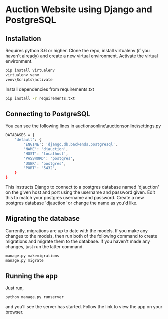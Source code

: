 # Auction Website using Django and PostgreSQL

## Installation

Requires python 3.6 or higher. Clone the repo, install virtualenv (if you haven't already) and create a new virtual environment. Activate the virtual environment.

```bash
pip install virtualenv
virtualenv venv
venv\Scripts\activate
```

Install dependencies from requirements.txt

```bash
pip install -r requirements.txt
```

## Connecting to PostgreSQL

You can see the following lines in auctionsonline\auctionsonline\settings.py

```bash
DATABASES = {
    'default': {
        'ENGINE': 'django.db.backends.postgresql',
        'NAME': 'djauction',
        'HOST': 'localhost',
        'PASSWORD': 'postgres',
        'USER': 'postgres',
        'PORT': '5432',
    }
}
```

This instructs Django to connect to a postgres database named 'djauction' on the given host and port using the username and password given. Edit this to match your postgres username and password. Create a new postgres database 'djauction' or change the name as you'd like.

## Migrating the database

Currently, migrations are up to date with the models. If you make any changes to the models, then run both of the following command to create migrations and migrate them to the database. If you haven't made any changes, just run the latter command.

```bash
manage.py makemigrations
manage.py migrate
```

## Running the app

Just run,

```bash
python manage.py runserver
```

and you'll see the server has started. Follow the link to view the app on your browser.
